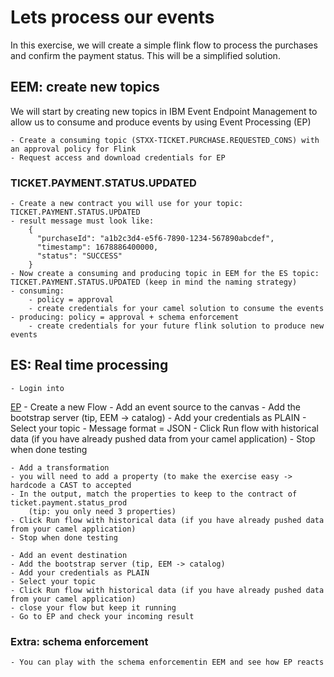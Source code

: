 # Lets process our events
In this exercise, we will create a simple flink flow to process the purchases and confirm the payment status. This will be a simplified
solution. 

## EEM: create new topics
We will start by creating new topics in IBM Event Endpoint Management to allow us to consume and produce events by using Event Processing (EP)

	- Create a consuming topic (STXX-TICKET.PURCHASE.REQUESTED_CONS) with an approval policy for Flink
	- Request access and download credentials for EP
	
### TICKET.PAYMENT.STATUS.UPDATED

	- Create a new contract you will use for your topic: TICKET.PAYMENT.STATUS.UPDATED
	- result message must look like:	
		{
		  "purchaseId": "a1b2c3d4-e5f6-7890-1234-567890abcdef",
		  "timestamp": 1678886400000,
		  "status": "SUCCESS"
		}
	- Now create a consuming and producing topic in EEM for the ES topic: TICKET.PAYMENT.STATUS.UPDATED (keep in mind the naming strategy)
	- consuming: 
		- policy = approval
		- create credentials for your camel solution to consume the events
	- producing: policy = approval + schema enforcement
		- create credentials for your future flink solution to produce new events
	
	
## ES: Real time processing

	- Login into 
[EP](https://ep-demo-ibm-ep-rt-tools.apps.itz-c8kjj5.infra01-lb.fra02.techzone.ibm.com)
	- Create a new Flow
	- Add an event source to the canvas
	- Add the bootstrap server (tip, EEM -> catalog)
	- Add your credentials as PLAIN
	- Select your topic
	- Message format = JSON
	- Click Run flow with historical data (if you have already pushed data from your camel application)
	- Stop when done testing
	
	- Add a transformation
	- you will need to add a property (to make the exercise easy -> hardcode a CAST to accepted
	- In the output, match the properties to keep to the contract of ticket.payment.status_prod
		(tip: you only need 3 properties)
	- Click Run flow with historical data (if you have already pushed data from your camel application)
	- Stop when done testing
		
	- Add an event destination 
	- Add the bootstrap server (tip, EEM -> catalog)
	- Add your credentials as PLAIN
	- Select your topic
	- Click Run flow with historical data (if you have already pushed data from your camel application)
	- close your flow but keep it running
	- Go to EP and check your incoming result
	
	
### Extra: schema enforcement
	
	
	- You can play with the schema enforcementin EEM and see how EP reacts